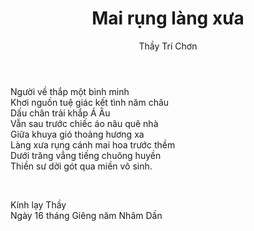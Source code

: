 ﻿---
title: Mai rụng làng xưa
author: Thầy Trí Chơn
---

<div class="verse"><p>
    Người về thắp một bình minh<br/>
    Khơi nguồn tuệ giác kết tình năm châu<br/>
    Dấu chân trải khắp Á Âu<br/>
    Vẫn sau trước chiếc áo nâu quê nhà<br/>
    Giữa khuya gió thoảng hương xa<br/>
    Làng xưa rụng cánh mai hoa trước thềm<br/>
    Dưới trăng vẳng tiếng chuông huyền<br/>
    Thiền sư dời gót qua miền vô sinh.</p></div>

</br>

<p class="noIndent">Kính lạy Thầy<br/>
Ngày 16 tháng Giêng năm Nhâm Dần</p>

